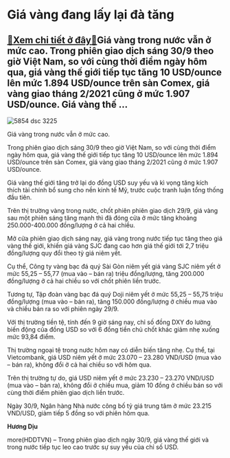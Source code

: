 Giá vàng đang lấy lại đà tăng
=============================

[:gift:Xem chi tiết ở đây:gift:](https://hddtvn.com/gia-vang-dang-lay-lai-da-tang/)Giá vàng trong nước vẫn ở mức cao. Trong phiên giao dịch sáng 30/9 theo giờ Việt Nam, so với cùng thời điểm ngày hôm qua, giá vàng thế giới tiếp tục tăng 10 USD/ounce lên mức 1.894 USD/ounce trên sàn Comex, giá vàng giao tháng 2/2021 cũng ở mức 1.907 USD/ounce. Giá vàng thế …
------------------------------------------------------------------------------------------------------------------------------------------------------------------------------------------------------------------------------------------------------------------------------------





![5854 dsc 3225](https://haiquanonline.com.vn/stores/news_dataimages/diulth/072020/17/08/in_article/5854_DSC_3225.jpg?rt=20200930090858 "Giá vàng trong nước vẫn ở mức cao.")


Giá vàng trong nước vẫn ở mức cao.



Trong phiên giao dịch sáng 30/9 theo giờ Việt Nam, so với cùng thời điểm ngày hôm qua, giá vàng thế giới tiếp tục tăng 10 USD/ounce lên mức 1.894 USD/ounce trên sàn Comex, giá vàng giao tháng 2/2021 cũng ở mức 1.907 USD/ounce.


Giá vàng thế giới tăng trở lại do đồng USD suy yếu và kì vọng tăng kích thích tài chính bổ sung cho nền kinh tế Mỹ, trước cuộc tranh luận tổng thống đầu tiên.


Trên thị trường vàng trong nước, chốt phiên phiên giao dịch 29/9, giá vàng sau một phiên sáng tăng mạnh thì đã đóng cửa ở mức tăng khoảng 250.000-400.000 đồng/lượng ở cả hai chiều.


Mở cửa phiên giao dịch sáng nay, giá vàng trong nước tiếp tục tăng theo giá vàng thế giới, khiến giá vàng SJC đang cao hơn giá thế giới tới 2,7 triệu đồng/lượng quy đổi theo tỷ giá niêm yết.


Cụ thể, Công ty vàng bạc đá quý Sài Gòn niêm yết giá vàng SJC niêm yết ở mức 55,25 – 55,77 (mua vào – bán ra) triệu đồng/lượng, tăng 200.000 đồng/lượng ở cả hai chiều so với chốt phiên liền trước.


Tương tự, Tập đoàn vàng bạc đá quý Doji niêm yết ở mức 55,25 – 55,75 triệu đồng/lượng (mua vào – bán ra), tăng 150.000 đồng/lượng ở chiều mua vào và chiều bán ra so với phiên ngày 29/9.


Với thị trường tiền tệ, tính đến 9 giờ sáng nay, chỉ số đồng DXY đo lường biến động của đồng USD so với 6 đồng tiền chủ chốt khác giảm nhẹ xuống mức 93,84 điểm.


Thị trường ngoại tệ trong nước hôm nay có diễn biến tăng nhẹ. Cụ thể, tại Vietcombank, giá USD niêm yết ở mức 23.070 – 23.280 VND/USD (mua vào – bán ra), không đổi ở cả hai chiều so với hôm qua.


Trên thị trường tự do, giá USD niêm yết ở mức 23.230 – 23.270 VND/USD (mua vào – bán ra), không đổi ở chiều mua, giảm 10 đồng ở chiều bán so với cùng thời điểm phiên giao dịch liền trước.


Ngày 30/9, Ngân hàng Nhà nước công bố tỷ giá trung tâm ở mức 23.215 VND/USD, giảm tiếp 5 đồng so với phiên hôm qua.




**Hương Dịu**



more(HDDTVN) – Trong phiên giao dịch ngày 30/9, giá vàng thế giới và trong nước tiếp tục leo cao trước sự suy yếu của chỉ số USD.

